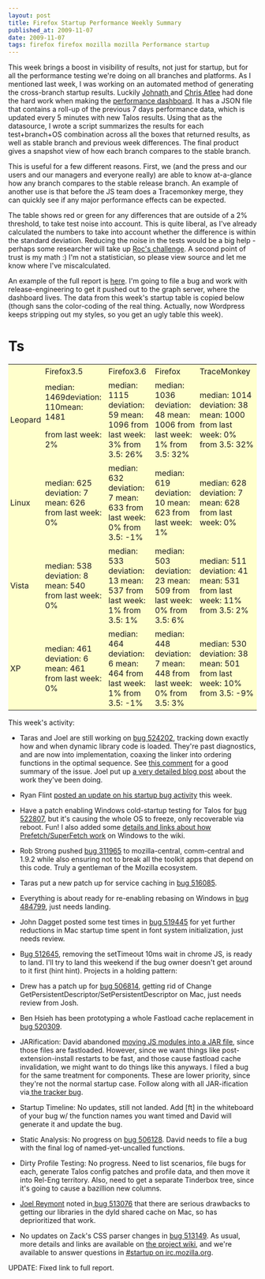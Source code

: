 ```yaml
---
layout: post
title: Firefox Startup Performance Weekly Summary
published_at: 2009-11-07
date: 2009-11-07
tags: firefox firefox mozilla mozilla Performance startup
---
```


This week brings a boost in visibility of results, not just for startup, but for all the performance testing we're doing on all branches and platforms. As I mentioned last week, I was working on an automated method of generating the cross-branch startup results. Luckily [Johnath ](http://blog.johnath.com/)and [Chris Atlee](http://atlee.ca/blog/) had done the hard work when making the [performance dashboard](http://graphs.mozilla.org/dashboard/). It has a JSON file that contains a roll-up of the previous 7 days performance data, which is updated every 5 minutes with new Talos results. Using that as the datasource, I wrote  a script summarizes the results for each test+branch+OS combination across all the boxes that returned results, as well as stable branch and previous week differences. The final product gives a snapshot view of how each branch compares to the stable branch.

This is useful for a few different reasons. First, we (and the press and our users and our managers and everyone really) are able to know at-a-glance how any branch compares to the stable release branch. An example of another use is that before the JS team does a Tracemonkey merge, they can quickly see if any major performance effects can be expected.

The table shows red or green for any differences that are outside of a 2% threshold, to take test noise into account. This is quite liberal, as I've already calculated the numbers to take into account whether the difference is within the standard deviation. Reducing the noise in the tests would be a big help - perhaps some researcher will take up [Roc's challenge](http://weblogs.mozillazine.org/roc/archives/2009/11/challenges_in_s.html). A second point of trust is my math :) I'm not a statistician, so please view source and let me know where I've miscalculated.

An example of the full report is [here](http://people.mozilla.org/~dietrich/snapshot/). I'm going to file a bug and work with release-engineering to get it pushed out to the graph server, where the dashboard lives. The data from this week's startup table is copied below (though sans the color-coding of the real thing. Actually, now Wordpress keeps stripping out my styles, so you get an ugly table this week).

# Ts

<table style="border-spacing:0;border-collapse:collapse;border:0 0 1px 1px solid #600;">
<tbody>
<tr>
<td style="background-color:#ffc;border:1px 1px 0 0 solid #600;margin:0;padding:4px;"></td>
<td style="background-color:#ffc;border:1px 1px 0 0 solid #600;margin:0;padding:4px;">Firefox3.5</td>
<td style="background-color:#ffc;border:1px 1px 0 0 solid #600;margin:0;padding:4px;">Firefox3.6</td>
<td style="background-color:#ffc;border:1px 1px 0 0 solid #600;margin:0;padding:4px;">Firefox</td>
<td style="background-color:#ffc;border:1px 1px 0 0 solid #600;margin:0;padding:4px;">TraceMonkey</td>
</tr>
<tr>
<td style="background-color:#ffc;border:1px 1px 0 0 solid #600;margin:0;padding:4px;">Leopard</td>
<td style="background-color:#ffc;border:1px 1px 0 0 solid #600;margin:0;padding:4px;">median:  1469deviation: 110mean: 1481

from last week: 2%</td>
<td style="background-color:#ffc;border:1px 1px 0 0 solid #600;margin:0;padding:4px;">median:  1115
deviation: 59
mean: 1096
from last week: 3%
from 3.5: 26%</td>
<td style="background-color:#ffc;border:1px 1px 0 0 solid #600;margin:0;padding:4px;">median: 1036
deviation: 48
mean: 1006
from last week: 1%
from 3.5: 32%</td>
<td style="background-color:#ffc;border:1px 1px 0 0 solid #600;margin:0;padding:4px;">median: 1014
deviation:  38
mean: 1000
from last week: 0%
from 3.5: 32%</td>
</tr>
<tr>
<td style="background-color:#ffc;border:1px 1px 0 0 solid #600;margin:0;padding:4px;">Linux</td>
<td style="background-color:#ffc;border:1px 1px 0 0 solid #600;margin:0;padding:4px;">median:  625
deviation: 7
mean: 626
from last week: 0%</td>
<td style="background-color:#ffc;border:1px 1px 0 0 solid #600;margin:0;padding:4px;">median:  632
deviation: 7
mean: 633
from last week: 0%
from 3.5: -1%</td>
<td style="background-color:#ffc;border:1px 1px 0 0 solid #600;margin:0;padding:4px;">median: 619
deviation: 10
mean: 623
from last week: 1%</td>
<td style="background-color:#ffc;border:1px 1px 0 0 solid #600;margin:0;padding:4px;">median: 628
deviation: 7
mean: 628
from last week: 0%</td>
</tr>
<tr>
<td style="background-color:#ffc;border:1px 1px 0 0 solid #600;margin:0;padding:4px;">Vista</td>
<td style="background-color:#ffc;border:1px 1px 0 0 solid #600;margin:0;padding:4px;">median:  538
deviation: 8
mean: 540
from last week: 0%</td>
<td style="background-color:#ffc;border:1px 1px 0 0 solid #600;margin:0;padding:4px;">median:  533
deviation: 13
mean: 537
from last week: 1%
from 3.5: 1%</td>
<td style="background-color:#ffc;border:1px 1px 0 0 solid #600;margin:0;padding:4px;">median: 503
deviation: 23
mean: 509
from last week: 0%
from  3.5: 6%</td>
<td style="background-color:#ffc;border:1px 1px 0 0 solid #600;margin:0;padding:4px;">median: 511
deviation: 41
mean: 531
from last week: 11%
from 3.5: 2%</td>
</tr>
<tr>
<td style="background-color:#ffc;border:1px 1px 0 0 solid #600;margin:0;padding:4px;">XP</td>
<td style="background-color:#ffc;border:1px 1px 0 0 solid #600;margin:0;padding:4px;">median:  461
deviation: 6
mean: 461
from last week: 0%</td>
<td style="background-color:#ffc;border:1px 1px 0 0 solid #600;margin:0;padding:4px;">median:  464
deviation: 6
mean: 464
from last week: 1%
from 3.5: -1%</td>
<td style="background-color:#ffc;border:1px 1px 0 0 solid #600;margin:0;padding:4px;">median: 448
deviation: 7
mean: 448
from last week: 0%
from  3.5: 3%</td>
<td style="background-color:#ffc;border:1px 1px 0 0 solid #600;margin:0;padding:4px;">median: 530
deviation: 38
mean: 501
from last week: 10%
from  3.5: -9%</td>
</tr>
</tbody></table>
This week's activity:

*   Taras and Joel are still working on [bug 524202](https://bugzilla.mozilla.org/show_bug.cgi?id=524202), tracking down exactly how and when dynamic library code is loaded. They're past diagnostics, and are now into implementation, coaxing the linker into ordering functions in the optimal sequence. See [this  comment](https://bugzilla.mozilla.org/show_bug.cgi?id=524202#c3) for a good summary of the issue. Joel put up [a very detailed blog post](http://wagerlabs.com/post/230853261/tracking-io-patterns-in-memory-mapped-dynamic-libaries) about the work they've been doing.
*   Ryan Flint [posted an update on his startup bug activity](http://screwedbydesign.com/blog/2009/11/this-week-in-perf-nov06.php) this week.
*   Have a patch enabling Windows cold-startup testing for Talos for [bug 522807](https://bugzilla.mozilla.org/show_bug.cgi?id=522807), but it's causing the whole OS to freeze, only recoverable via reboot. Fun! I also added some [details and links about how Prefetch/SuperFetch work](https://wiki.mozilla.org/Firefox/Sprints/Startup_Time_Improvements#Tips.2C_Tools) on Windows to the wiki.
*   Rob Strong pushed [bug 311965](https://bugzilla.mozilla.org/show_bug.cgi?id=311965) to mozilla-central, comm-central and 1.9.2 while also ensuring not to break all the toolkit apps that depend on this code. Truly a gentleman of the Mozilla ecosystem.
*   Taras put a new patch up for service caching in [bug         516085](https://bugzilla.mozilla.org/show_bug.cgi?id=516085).
*   Everything is about ready for re-enabling rebasing on  Windows in [bug    484799](https://bugzilla.mozilla.org/show_bug.cgi?id=484799), just needs landing.
*   John Dagget posted some test times in [bug       519445](https://bugzilla.mozilla.org/show_bug.cgi?id=519445) for yet further reductions in Mac startup       time spent in font system initialization, just needs review.
*   B[ug    512645](https://bugzilla.mozilla.org/show_bug.cgi?id=512645), removing the setTimeout 10ms wait in chrome JS, is ready to land. I'll try to land this weekend if the bug owner doesn't get around to it first (hint hint).
Projects in a holding pattern:

*   Drew has a patch up for [bug    506814](https://bugzilla.mozilla.org/show_bug.cgi?id=506814), getting rid of Change     GetPersistentDescriptor/SetPersistentDescriptor on Mac, just needs   review from Josh.
*   Ben Hsieh has been prototyping a whole Fastload cache  replacement in  [bug   520309](https://bugzilla.mozilla.org/show_bug.cgi?id=520309).
*   JARification: David abandoned [moving JS         modules into a JAR file](https://bugzilla.mozilla.org/show_bug.cgi?id=509755), since those files are fastloaded.        However, since we want things like post-extension-install restarts  to   be     fast, and those cause fastload cache invalidation, we might   want  to   do   things like this anyways. I filed a bug for the same   treatment  for     components. These are lower priority, since they're   not the  normal     startup case. Follow along with all JAR-ification   via[ the        tracker  bug](https://bugzilla.mozilla.org/show_bug.cgi?id=513027).
*   Startup Timeline: No updates, still not landed. Add [ft] in the       whiteboard of your bug w/ the function names you want timed and David       will generate it and update the bug.
*   Static Analysis: No progress on [bug       506128](https://bugzilla.mozilla.org/show_bug.cgi?id=506128).  David needs to file a bug with the final log of       named-yet-uncalled  functions.
*   Dirty Profile Testing: No progress. Need to list scenarios, file       bugs  for each, generate Talos config patches and profile data, and   then     move  it into Rel-Eng territory. Also, need to get a separate      Tinderbox  tree,  since it's going to cause a bazillion new columns.
*   [Joel       Reymont](http://wagerlabs.com/) noted in[ bug       513076](https://bugzilla.mozilla.org/show_bug.cgi?id=513076) that there are serious drawbacks to getting our libraries in       the dyld  shared cache on Mac, so has deprioritized that work.
*   No updates on Zack's CSS parser changes in [bug         513149](https://bugzilla.mozilla.org/show_bug.cgi?id=513149).
As usual, more details and links are  available on [the      project wiki](https://wiki.mozilla.org/Firefox/Projects/Startup_Time_Improvements), and we're available to answer questions in [#startup on irc.mozilla.org](irc://irc.mozilla.org/#startup).

UPDATE: Fixed link to full report.
